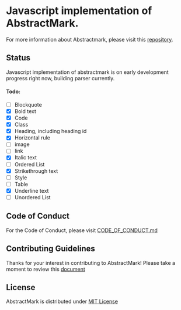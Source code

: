 # Javascript implementation of AbstractMark.
For more information about Abstractmark, please visit this [repository](https://github.com/abstractmark/abstractmark).

## Status
Javascript implementation of abstractmark is on early development progress right now, building parser currently.

#### Todo:

- [ ] Blockquote
- [x] Bold text
- [x] Code
- [x] Class
- [x] Heading, including heading id
- [x] Horizontal rule
- [ ] image
- [ ] link
- [x] Italic text
- [ ] Ordered List
- [x] Strikethrough text
- [ ] Style
- [ ] Table
- [x] Underline text
- [ ] Unordered List

## Code of Conduct
For the Code of Conduct, please visit [CODE_OF_CONDUCT.md](CODE_OF_CONDUCT.md)

## Contributing Guidelines
Thanks for your interest in contributing to AbstractMark! Please take a moment to review this [document](CONTRIBUTING.md)

## License
AbstractMark is distributed under [MIT License](LICENSE)